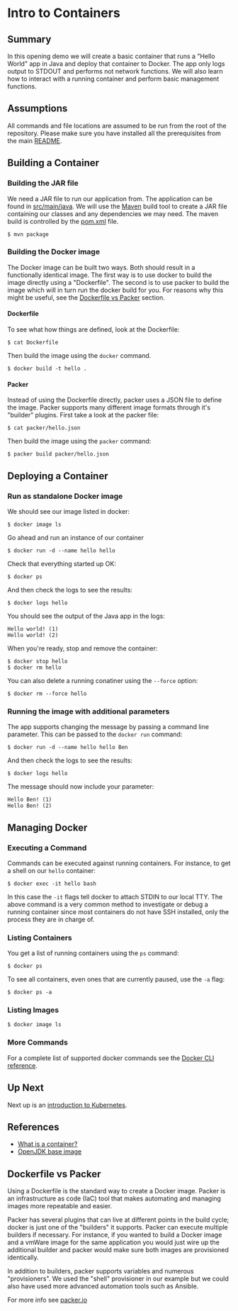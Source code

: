 # Intro to Containers
## Summary
In this opening demo we will create a basic container that runs a "Hello World"
app in Java and deploy that container to Docker. The app only logs output to STDOUT
and performs not network functions. We will also learn how to interact with a running
container and perform basic management functions.

## Assumptions
All commands and file locations are assumed to be run from the root of the repository. Please make sure you
have installed all the prerequisites from the main [README](../README.md).

## Building a Container
### Building the JAR file
We need a JAR file to run our application from. The application can be found in
[src/main/java](../src/main/java). We will use the [Maven](https://maven.apache.org/)
build tool to create a JAR file containing our classes and any dependencies we
may need. The maven build is controlled by the [pom.xml](../pom.xml) file.

```
$ mvn package
```

### Building the Docker image
The Docker image can be built two ways. Both should result in a functionally
identical image. The first way is to use docker to build the image directly
using a "Dockerfile". The second is to use packer to build the image which
will in turn run the docker build for you. For reasons why this might be
useful, see the [Dockerfile vs Packer](#dockerfile-vs-packer) section.

#### Dockerfile
To see what how things are defined, look at the Dockerfile:
```
$ cat Dockerfile
```

Then build the image using the `docker` command.
```
$ docker build -t hello .
```

#### Packer
Instead of using the Dockerfile directly, packer uses a JSON file to define
the image. Packer supports many different image formats through it's "builder"
plugins. First take a look at the packer file:
```
$ cat packer/hello.json
```

Then build the image using the `packer` command:
```
$ packer build packer/hello.json
```

## Deploying a Container
### Run as standalone Docker image
We should see our image listed in docker:
```
$ docker image ls
```

Go ahead and run an instance of our container
```
$ docker run -d --name hello hello
```

Check that everything started up OK:
```
$ docker ps
```

And then check the logs to see the results:
```
$ docker logs hello
```

You should see the output of the Java app in the logs:
```
Hello world! (1)
Hello world! (2)
```

When you're ready, stop and remove the container:
```
$ docker stop hello
$ docker rm hello
```

You can also delete a running conatiner using the `--force` option:

```
$ docker rm --force hello
```

### Running the image with additional parameters
The app supports changing the message by passing a command line parameter. This can be passed to the `docker run` command:
```
$ docker run -d --name hello hello Ben
```

And then check the logs to see the results:
```
$ docker logs hello
```

The message should now include your parameter:
```
Hello Ben! (1)
Hello Ben! (2)
```

## Managing Docker
### Executing a Command
Commands can be executed against running containers. For instance, to get a shell on our `hello` container:
```
$ docker exec -it hello bash
```

In this case the `-it` flags tell docker to attach STDIN to our local TTY. The above command is a very common
method to investigate or debug a running container since most containers do not have SSH installed, only the
process they are in charge of.

### Listing Containers
You get a list of running containers using the `ps` command:
```
$ docker ps
```

To see all containers, even ones that are currently paused, use the `-a` flag:
```
$ docker ps -a
```

### Listing Images
```
$ docker image ls
```

### More Commands
For a complete list of supported docker commands see the [Docker CLI reference](https://docs.docker.com/engine/reference/commandline/docker/).

## Up Next
Next up is an [introduction to Kubernetes](intro_to_kubernetes.md).

## References
* [What is a container?](https://www.docker.com/resources/what-container)
* [OpenJDK base image](https://hub.docker.com/_/openjdk)

## Dockerfile vs Packer
Using a Dockerfile is the standard way to create a Docker image. Packer is an infrastructure as code (IaC) tool that
makes automating and managing images more repeatable and easier.

Packer has several plugins that can live at different points in the build cycle; docker is just one of the "builders"
it supports. Packer can execute multiple builders if necessary. For instance, if you wanted to build a Docker image
and a vmWare image for the same application you would just wire up the additional builder and packer would make sure both
images are provisioned identically.

In addition to builders, packer supports variables and numerous "provisioners". We used the "shell" provisioner in our
example but we could also have used more advanced automation tools such as Ansible.

For more info see [packer.io](http://packer.io)
